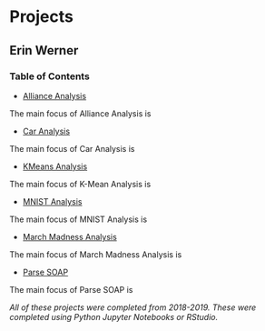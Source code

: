 # Projects

## Erin Werner

### Table of Contents

* [Alliance Analysis](https://github.com/etwernerMIDS/Data_Analysis/tree/master/Projects/Alliance_Analysis)

The main focus of Alliance Analysis is 

* [Car Analysis](https://github.com/etwernerMIDS/Data_Analysis/tree/master/Projects/Car_Analysis)

The main focus of Car Analysis is

* [KMeans Analysis](https://github.com/etwernerMIDS/Data_Analysis/tree/master/Projects/KMeans_Analysis)

The main focus of K-Mean Analysis is 

* [MNIST Analysis](https://github.com/etwernerMIDS/Data_Analysis/tree/master/Projects/MNIST_Analysis)

The main focus of MNIST Analysis is 

* [March Madness Analysis](https://github.com/etwernerMIDS/Data_Analysis/tree/master/Projects/March_Madness_Analysis)

The main focus of March Madness Analysis is 

* [Parse SOAP](https://github.com/etwernerMIDS/Data_Analysis/tree/master/Projects/Parse_SOAP)

The main focus of Parse SOAP is 

*All of these projects were completed from 2018-2019. These were completed using Python Jupyter Notebooks or RStudio.* 

